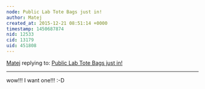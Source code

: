```yaml
---
node: Public Lab Tote Bags just in!
author: Matej
created_at: 2015-12-21 08:51:14 +0000
timestamp: 1450687874
nid: 12533
cid: 13179
uid: 451808
---
```




[Matej](../profile/Matej) replying to: [Public Lab Tote Bags just in!](../notes/Becki/12-18-2015/public-lab-tote-bags-just-in)

----
wow!!! I want one!!! :-D
